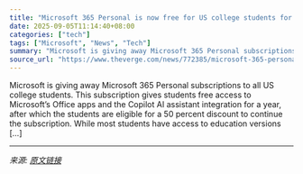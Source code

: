 ```yaml
---
title: "Microsoft 365 Personal is now free for US college students for a year"
date: 2025-09-05T11:14:40+08:00
categories: ["tech"]
tags: ["Microsoft", "News", "Tech"]
summary: "Microsoft is giving away Microsoft 365 Personal subscriptions to all US college students. This subscription gives students free access to Microsoft’s Office apps and the Copilot AI assistant integrati"
source_url: "https://www.theverge.com/news/772385/microsoft-365-personal-free-us-college-students"
---
```


Microsoft is giving away Microsoft 365 Personal subscriptions to all US college students. This subscription gives students free access to Microsoft’s Office apps and the Copilot AI assistant integration for a year, after which the students are eligible for a 50 percent discount to continue the subscription. While most students have access to education versions [&#8230;]

---

*来源: [原文链接](https://www.theverge.com/news/772385/microsoft-365-personal-free-us-college-students)*
